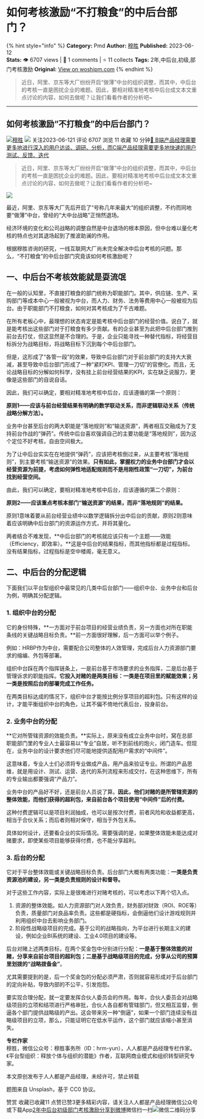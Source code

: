 # 如何考核激励“不打粮食”的中后台部门？
{% hint style="info" %}
**Category:** Pmd
**Author:** [穆胜](https://www.woshipm.com/u/1087150)
**Published:** 2023-06-12  
**Stats:** 👁️ 6707 views | 💬 1 comments | ⭐ 11 collects
**Tags:** 2年,中后台,初级,部门考核激励
**Original:** [View on woshipm.com](https://www.woshipm.com/pmd/5845851.html)
{% endhint %}
> 近日，阿里、京东等大厂纷纷开启“做薄”中台的组织调整，而其中，中后台的考核一直是困扰企业的难题。因此，要相对精准地考核中后台成文本文重点讨论的内容，如何去做呢？让我们看看作者的分析吧~

---

## 如何考核激励“不打粮食”的中后台部门？

[![](https://image.woshipm.com/wp-files/2020/06/W3NZFkFhbF3oK7UpvEyr.jpg!/both/72x72)](https://www.woshipm.com/u/1087150)[穆胜](https://www.woshipm.com/u/1087150) ![](https://static.woshipm.com/tag/1121_1@2x.png) 关注2023-06-121 评论 6707 浏览 11 收藏 10 分钟[🔗 B端产品经理需要更多地进行深入的用户访谈、调研、分析，而C端产品经理需要更多地快速的用户测试、反馈、迭代](https://ke.qidianla.com/courses/bcpm)

> 近日，阿里、京东等大厂纷纷开启“做薄”中台的组织调整，而其中，中后台的考核一直是困扰企业的难题。因此，要相对精准地考核中后台成文本文重点讨论的内容，如何去做呢？让我们看看作者的分析吧~

![](https://image.woshipm.com/2023/04/13/e792f2ba-d9e1-11ed-a8b0-00163e0b5ff3.jpg)

最近，阿里、京东等大厂先后开启了“号称几年来最大”的组织调整，不约而同地要“做薄”中台，曾经的“大中台战略”正悄然退场。

经济环境的变化和公司战略的调整自然是中台退场的根本原因，但中台难以量化考核的特点也对其退场起到了推波助澜的作用。

根据穆胜咨询的研究，一线互联网大厂尚未完全解决中后台考核的问题。那么，“不打粮食”的中后台部门究竟该如何考核激励呢？

## 一、中后台不考核效能就是耍流氓

在一般的认知里，不直接打粮食的部门统称为职能部门。其中，供应链、生产、采购部门等成本中心一般被视为中台，而人力、财务、法务等费用中心一般被视为后台。由于职能部门不打粮食，如何对其考核成为了千古难题。

在所有老板心中，最理想的状态肯定是能考核中后台部门的经营价值。说白了，就是能考核出这些部门对于打粮食有多少贡献。有的企业甚至为此把中后台部门推到前台去打仗，但这显然是不合理的。于是，企业只能寻找一种替代指标，将经营目标拆分为战略目标，将战略目标下沉到每个中后台部门。

但是，这形成了“各管一段”的效果，导致中后台部门对于前台部门的支持大大衰减，甚至导致中后台部门形成了一种“紧盯KPI、管理一刀切”的官僚化。而且，无论战略目标的分解如何科学，没有挂上前台经营结果的KPI，实在缺乏说服力，更像是这些部门的自说自话。

因此，我们可以确定，要相对精准地考核中后台，应该遵循的第一个原则：

**原则1——应该与前台经营结果有明确的数学联动关系，而非逻辑联动关系（传统战略分解方法）。**

业务中台甚至后台的两大职能是“落地规则”和“输送资源”，两者相互交融成为了支持前台作战的“弹药”。传统中后台喜欢强调自己的主要功能是“落地规则”，因为这个定位不好考核，自由空间极大。

为了让中后台实实在在地提供“弹药”，应该把考核倒过来，从主要考核“落地规则”，到主要考核“输送资源”的效果。**只有如此，掌握权力的业务中台部门才会以经营资源为前提，考虑如何弹性地适配规则而不是用刚性政策“一刀切”，为前台找到经营空间。**

由此，我们可以确定，要相对精准地考核中后台，应该遵循的第二个原则：

**原则2——应该重点考核本部门“输送资源”的结果，而非“落地规则”的结果。**

原则1意味着要从前台经营业绩中以数学逻辑拆分出中后台的贡献，原则2则意味着应该明确中后台部门的资源运作方式，并将其量化。

两者结合不难发现，**中后台部门的考核就应该只有一个主题——效能（Efficiency，即效率）。**这是中后台的结果指标，而其他指标都是过程指标。没有结果指标，过程指标是空中楼阁，毫无意义。

## 二、中后台的分配逻辑

下面我们以平台型组织中最常见的几类中后台部门——组织中台、业务中台和后台为例，明确其分配逻辑。

### 1\. 组织中台的分配

它的身份特殊，**一方面对于前台项目的经营业绩负责，另一方面也对所在职能条线的关键战略目标负责。**前一方面很好理解，后一方面可以举个例子。

例如：HRBP作为中台，需要配合公司整体的人效管理，完成后台人力资源部门要求的缩编、外包等部署。

组织中台踩在两个指挥链条上，一是前台基于市场要求的业务指挥，二是后台基于管理诉求的职能指挥。**它投入对赌的是两类目标：一类是在项目里的赋能效果；另一类是按照后台的部署完成工作任务。**

在两类目标达成的情况下，组织中台才能按比例分享项目的超利包。只有这样的设计，才能平衡组织中台的角色，让其不偏不倚地代表后台，投身前台。

### 2\. 业务中台的分配

**它对所管辖资源的效能负责。**实际上，原来没有成立业务中台时，窝在总部职能部门里的专业人士最容易以“专业”自居，听不到前线的炮火，闭门造车。但现在，业务中台的设计要求他们尽可能地提供适配用户需求的“中间件”。

这意味着，专业人士们必须将专业做成产品，用产品来验证专业。所谓的产品思维，就是用设计、测试、运营、迭代的系列流程来形成交付，在这种思维下，所有的专业输出都要强调“产品力”。

业务中台的产品好不好，还是前台人员说了算。**因此，他们对赌的是所管辖资源的整体效能，而他们获得的超利包，来自前台各个项目使用“中间件”后的付费。**

这种付费逻辑可以是项目利润抽成，也可以是按次付费，前者风险和收益都更高，相当于合伙关系；而后者则相对保守，相当于外包关系。

具体如何设计，还要看企业的实际情况。需要强调的是，如果整体效能未能达成对赌要求，即使某些项目能够获得付费，也不能分享超利。

### 3\. 后台的分配

它对于平台整体效能或关键战略目标负责。后台部门大概有两类功能：**一类是负责资源池的建设，另一类是负责规则的设计和督导。**

对于这些工作内容，实际上是很难进行对赌考核的，可以考虑以下两个切入点。

1.  资源的整体效能。如人力资源部门对人效负责，财务部对财效（ROI、ROE等）负责，质量部门对良品率负责。这些都是硬指标，会倒逼他们设计游戏规则并利用组织中台去影响业务部门。
2.  阶段性战略级项目的完成。基于公司的战略指向，为平台进行长期主义的建设，例如企业BI系统的建设、工业4.0项目的建设等。

后台对赌上述两类目标，在两个奖金包中分别进行分配：**一是基于整体效能的对赌，分享来自前台项目的超利包；二是基于战略级项目的完成，分享从公司的预算里划拨的“战略拨备金”**。

尤其需要提到的是，后一个奖金包的分配必须严肃，否则就容易形成对于后台部门的定向补贴，导致内部的不公平，引发抱怨。

要实现合理分配，就一定要发挥合伙人委员会的作用。每年，合伙人委员会对战略级项目的立项和结项进行严格审批，合伙人各自都有管辖部门，但又相互监督，倒逼各个部门提供战略级的产出。这会带来另一种“倒逼”，如果一个部门连续没有战略级项目的立项，那么，只能证明它在低水平运作，这个部门就应该缩小甚至消失。

**专栏作家**  
穆胜，微信公众号：穆胜事务所（ID：hrm-yun），人人都是产品经理专栏作家。《平台型组织：释放个体与组织的潜能》作者，互联网商业模式和组织转型研究专家。

本文原创发布于人人都是产品经理，未经许可，禁止转载

题图来自 Unsplash，基于 CC0 协议。

赞赏 收藏已收藏11 点赞已赞3更多精彩内容，请关注人人都是产品经理微信公众号或下载App[2年](https://www.woshipm.com/tag/2%e5%b9%b4)[中后台](https://www.woshipm.com/tag/%e4%b8%ad%e5%90%8e%e5%8f%b0)[初级](https://www.woshipm.com/tag/%e5%88%9d%e7%ba%a7)[部门考核激励](https://www.woshipm.com/tag/%e9%83%a8%e9%97%a8%e8%80%83%e6%a0%b8%e6%bf%80%e5%8a%b1)[分享到微博](https://service.weibo.com/share/share.php?appkey=2775287854&title=如何考核激励“不打粮食”的中后台部门？&url=https://www.woshipm.com/pmd/5845851.html&pic=https://image.woshipm.com/2023/04/13/e792f2ba-d9e1-11ed-a8b0-00163e0b5ff3.jpg)微信扫一扫![微信二维码](https://api.pwmqr.com/qrcode/create/?url=https://www.woshipm.com/pmd/5845851.html)分享